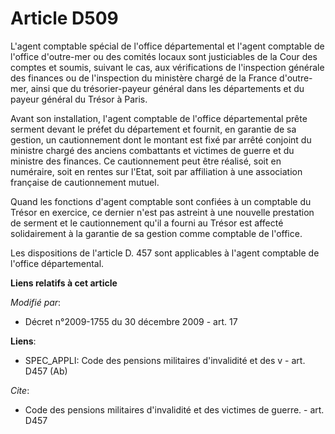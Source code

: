 # Article D509

L'agent comptable spécial de l'office départemental et l'agent comptable de l'office d'outre-mer ou des comités locaux sont
justiciables de la Cour des comptes et soumis, suivant le cas, aux vérifications de l'inspection générale des finances ou de
l'inspection du ministère chargé de la France d'outre-mer, ainsi que du trésorier-payeur général dans les départements et du
payeur général du Trésor à Paris. 

Avant son installation, l'agent comptable de l'office départemental prête serment devant le préfet du département et fournit,
en garantie de sa gestion, un cautionnement dont le montant est fixé par arrêté conjoint du       ministre chargé des anciens
combattants et victimes de guerre et du ministre des finances. Ce cautionnement peut être réalisé, soit en numéraire, soit en
rentes sur l'Etat, soit par affiliation à une association française de cautionnement mutuel. 

Quand les fonctions d'agent comptable sont confiées à un comptable du Trésor en exercice, ce dernier n'est pas astreint à une
nouvelle prestation de serment et le cautionnement qu'il a fourni au Trésor est affecté solidairement à la garantie de sa
gestion comme comptable de l'office. 

Les dispositions de l'article D. 457 sont applicables à l'agent comptable de l'office départemental.

**Liens relatifs à cet article**

_Modifié par_:

  - Décret n°2009-1755 du 30 décembre 2009 - art. 17

**Liens**:

  - SPEC_APPLI: Code des pensions militaires d'invalidité et des v - art. D457 (Ab)

_Cite_:

  - Code des pensions militaires d'invalidité et des victimes de guerre. - art. D457
